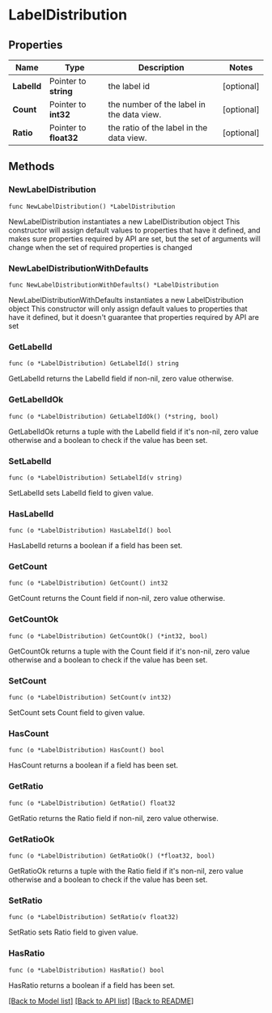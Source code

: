 # LabelDistribution

## Properties

Name | Type | Description | Notes
------------ | ------------- | ------------- | -------------
**LabelId** | Pointer to **string** | the label id | [optional] 
**Count** | Pointer to **int32** | the number of the label in the data view. | [optional] 
**Ratio** | Pointer to **float32** | the ratio of the label in the data view. | [optional] 

## Methods

### NewLabelDistribution

`func NewLabelDistribution() *LabelDistribution`

NewLabelDistribution instantiates a new LabelDistribution object
This constructor will assign default values to properties that have it defined,
and makes sure properties required by API are set, but the set of arguments
will change when the set of required properties is changed

### NewLabelDistributionWithDefaults

`func NewLabelDistributionWithDefaults() *LabelDistribution`

NewLabelDistributionWithDefaults instantiates a new LabelDistribution object
This constructor will only assign default values to properties that have it defined,
but it doesn't guarantee that properties required by API are set

### GetLabelId

`func (o *LabelDistribution) GetLabelId() string`

GetLabelId returns the LabelId field if non-nil, zero value otherwise.

### GetLabelIdOk

`func (o *LabelDistribution) GetLabelIdOk() (*string, bool)`

GetLabelIdOk returns a tuple with the LabelId field if it's non-nil, zero value otherwise
and a boolean to check if the value has been set.

### SetLabelId

`func (o *LabelDistribution) SetLabelId(v string)`

SetLabelId sets LabelId field to given value.

### HasLabelId

`func (o *LabelDistribution) HasLabelId() bool`

HasLabelId returns a boolean if a field has been set.

### GetCount

`func (o *LabelDistribution) GetCount() int32`

GetCount returns the Count field if non-nil, zero value otherwise.

### GetCountOk

`func (o *LabelDistribution) GetCountOk() (*int32, bool)`

GetCountOk returns a tuple with the Count field if it's non-nil, zero value otherwise
and a boolean to check if the value has been set.

### SetCount

`func (o *LabelDistribution) SetCount(v int32)`

SetCount sets Count field to given value.

### HasCount

`func (o *LabelDistribution) HasCount() bool`

HasCount returns a boolean if a field has been set.

### GetRatio

`func (o *LabelDistribution) GetRatio() float32`

GetRatio returns the Ratio field if non-nil, zero value otherwise.

### GetRatioOk

`func (o *LabelDistribution) GetRatioOk() (*float32, bool)`

GetRatioOk returns a tuple with the Ratio field if it's non-nil, zero value otherwise
and a boolean to check if the value has been set.

### SetRatio

`func (o *LabelDistribution) SetRatio(v float32)`

SetRatio sets Ratio field to given value.

### HasRatio

`func (o *LabelDistribution) HasRatio() bool`

HasRatio returns a boolean if a field has been set.


[[Back to Model list]](../README.md#documentation-for-models) [[Back to API list]](../README.md#documentation-for-api-endpoints) [[Back to README]](../README.md)


